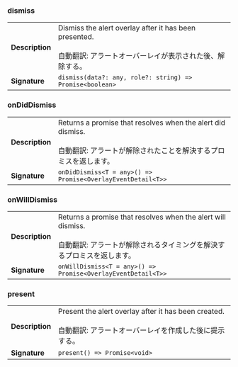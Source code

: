 ### dismiss

|                 |                                                                                                                            |
| --------------- | -------------------------------------------------------------------------------------------------------------------------- |
| **Description** | Dismiss the alert overlay after it has been presented.<br /><br />自動翻訳: アラートオーバーレイが表示された後、解除する。 |
| **Signature**   | `dismiss(data?: any, role?: string) => Promise<boolean>`                                                                   |

### onDidDismiss

|                 |                                                                                                                                         |
| --------------- | --------------------------------------------------------------------------------------------------------------------------------------- |
| **Description** | Returns a promise that resolves when the alert did dismiss.<br /><br />自動翻訳: アラートが解除されたことを解決するプロミスを返します。 |
| **Signature**   | `onDidDismiss<T = any>() => Promise<OverlayEventDetail<T>>`                                                                             |

### onWillDismiss

|                 |                                                                                                                                                |
| --------------- | ---------------------------------------------------------------------------------------------------------------------------------------------- |
| **Description** | Returns a promise that resolves when the alert will dismiss.<br /><br />自動翻訳: アラートが解除されるタイミングを解決するプロミスを返します。 |
| **Signature**   | `onWillDismiss<T = any>() => Promise<OverlayEventDetail<T>>`                                                                                   |

### present

|                 |                                                                                                                        |
| --------------- | ---------------------------------------------------------------------------------------------------------------------- |
| **Description** | Present the alert overlay after it has been created.<br /><br />自動翻訳: アラートオーバーレイを作成した後に提示する。 |
| **Signature**   | `present() => Promise<void>`                                                                                           |
